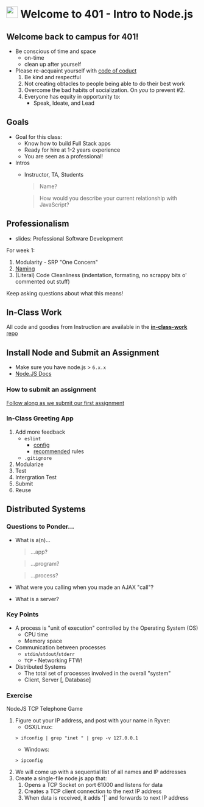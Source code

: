 <img src="https://cloud.githubusercontent.com/assets/478864/22186847/68223ce6-e0b1-11e6-8a62-0e3edc96725e.png" width=30> Welcome to 401 - Intro to Node.js
===

## Welcome back to campus for 401!

* Be conscious of time and space
    * on-time
    * clean up after yourself
* Please re-acquaint yourself with [code of coduct](https://github.com/codefellows/code-of-conduct)
    1. Be kind and respectful
    1. Not creating obtacles to people being able to do their best work
    1. Overcome the bad habits of socialization. On _you_ to prevent #2.
    1. Everyone has equity in opportunity to:
        * Speak, Ideate, and Lead

## Goals

* Goal for this class:
    * Know how to build Full Stack apps
    * Ready for hire at 1-2 years experience
    * You are seen as a professional!
* Intros
    * Instructor, TA, Students
        > Name?
        
        > How would you describe your current relationship with JavaScript?

## Professionalism

* slides: Professional Software Development

For week 1:

1. Modularity - SRP "One Concern"
1. [Naming](http://arlobelshee.com/good-naming-is-a-process-not-a-single-step/)
1. (Literal) Code Cleanliness (indentation, formating, no scrappy bits o' commented out stuff)

Keep asking questions about what this means!

## In-Class Work

All code and goodies from Instruction are available in the [**in-class-work** repo](https://github.com/cfpdx-401JS-spring-2017/in-class-work)

## Install Node and Submit an Assignment

* Make sure you have node.js > `6.x.x`
* [Node.JS Docs](https://nodejs.org/dist/latest-v7.x/docs/api/)

### How to submit an assignment

[Follow along as we submit our first assignment](https://github.com/cfpdx-401JS-spring-2017/submit-401-way)

### In-Class Greeting App

1. Add more feedback
    * `eslint` 
        * [config](http://eslint.org/docs/user-guide/configuring)
        * [recommended](http://eslint.org/docs/rules/) rules
    * `.gitignore`
1. Modularize
1. Test
1. Intergration Test
1. Submit
1. Reuse

## Distributed Systems

### Questions to Ponder...

* What is a(n)... 
  > ...app?
   
  > ...program?

  > ...process?
* What were you calling when you made an AJAX "call"?
* What is a server?

### Key Points

* A process is "unit of execution" controlled by the Operating System (OS)
    * CPU time
    * Memory space
* Communication between processes
    * `stdin`/`stdout`/`stderr`
    * `TCP` - Networking FTW!
* Distributed Systems
    * The total set of processes involved in the overall "system"
    * Client, Server [, Database]

### Exercise

NodeJS TCP Telephone Game

1. Figure out your IP address, and post with your name in Ryver:
    * OSX/Linux:
    ```
    > ifconfig | grep "inet " | grep -v 127.0.0.1
    ```
    * Windows:
    ```
    > ipconfig
    ```
1. We will come up with a sequential list of all names and IP addresses
1. Create a single-file node.js app that:
    1. Opens a TCP Socket on port 61000 and listens for data
    2. Creates a TCP client connection to the next IP address
    1. When data is received, it adds '|<your-name>` and forwards to next IP address


